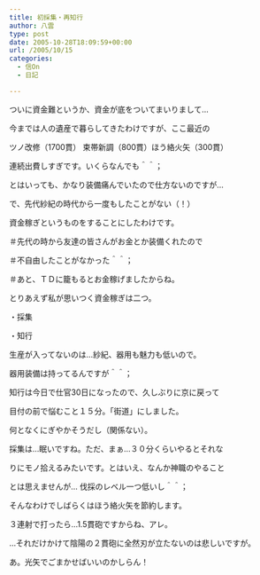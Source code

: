 ```yaml
---
title: 初採集・再知行
author: 八雲
type: post
date: 2005-10-28T18:09:59+00:00
url: /2005/10/15
categories:
  - 信On
  - 日記

---
```

ついに資金難というか、資金が底をついてまいりまして…
	  
今までは人の遺産で暮らしてきたわけですが、ここ最近の
  
ツノ改修（1700貫） 束帯新調（800貫）ほう絡火矢（300貫）
  
連続出費しすぎです。いくらなんでも＾＾；
  
とはいっても、かなり装備痛んでいたので仕方ないのですが…
  
で、先代紗紀の時代から一度もしたことがない（！）
  
資金稼ぎというものをすることにしたわけです。
  
＃先代の時から友達の皆さんがお金とか装備くれたので
  
＃不自由したことがなかった＾＾；
  
＃あと、ＴＤに籠もるとお金稼げましたからね。
	  
とりあえず私が思いつく資金稼ぎは二つ。
  
・採集
  
・知行
	  
生産が入ってないのは…紗紀、器用も魅力も低いので。
  
器用装備は持ってるんですが＾＾；
  
知行は今日で仕官30日になったので、久しぶりに京に戻って
  
目付の前で悩むこと１５分。「街道」にしました。
  
何となくにぎやかそうだし（関係ない）。
	  
採集は…眠いですね。ただ、まぁ…３０分くらいやるとそれな
  
りにモノ拾えるみたいです。とはいえ、なんか神職のやること
  
とは思えませんが… 伐採のレベル一つ低いし＾＾；
	  
そんなわけでしばらくはほう絡火矢を節約します。
  
３連射で打ったら…1.5貫砲ですからね、アレ。
  
…それだけかけて陰陽の２貫砲に全然刃が立たないのは悲しいですが。
  
あ。光矢でごまかせばいいのかしらん！